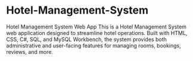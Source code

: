 # Hotel-Management-System
Hotel Management System Web App This is a Hotel Management System web application designed to streamline hotel operations. Built with HTML, CSS, C#, SQL, and MySQL Workbench, the system provides both administrative and user-facing features for managing rooms, bookings, reviews, and more.
